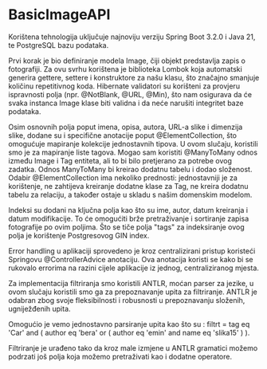 # BasicImageAPI

Korištena tehnologija uključuje najnoviju verziju Spring Boot 3.2.0 i Java 21, te PostgreSQL bazu podataka.

Prvi korak je bio definiranje modela Image, čiji objekt predstavlja zapis o fotografiji. Za ovu svrhu korištena je biblioteka Lombok koja automatski generira gettere, settere i konstruktore za našu klasu, što značajno smanjuje količinu repetitivnog koda. Hibernate validatori su korišteni za provjeru ispravnosti polja (npr. @NotBlank, @URL, @Min), što nam osigurava da će svaka instanca Image klase biti validna i da neće narušiti integritet baze podataka.

Osim osnovnih polja poput imena, opisa, autora, URL-a slike i dimenzija slike, dodane su i specifične anotacije poput @ElementCollection, što omogućuje mapiranje kolekcije jednostavnih tipova. U ovom slučaju, koristili smo je za mapiranje liste tagova. Mogao sam koristiti @ManyToMany odnos između Image i Tag entiteta, ali to bi bilo pretjerano za potrebe ovog zadatka. Odnos ManyToMany bi kreirao dodatnu tabelu i dodao složenost. Odabir @ElementCollection ima nekoliko prednosti: jednostavniji je za korištenje, ne zahtijeva kreiranje dodatne klase za Tag, ne kreira dodatnu tabelu za relaciju, a također ostaje u skladu s našim domenskim modelom.

Indeksi su dodani na ključna polja kao što su ime, autor, datum kreiranja i datum modifikacije. To će omogućiti brže pretraživanje i sortiranje zapisa fotografije po ovim poljima. Što se tiče polja "tags" za indeksiranje ovog polja je korištenje Postgresovog GIN index.

Error handling u aplikaciji sprovedeno je kroz centralizirani pristup koristeći Springovu @ControllerAdvice anotaciju. Ova anotacija koristi se kako bi se rukovalo errorima na razini cijele aplikacije iz jednog, centraliziranog mjesta.

Za implementacija filtriranja smo koristili ANTLR, moćan parser za jezike, u ovom slučaju koristili smo ga za prepoznavanje upita za filtriranje. ANTLR je odabran zbog svoje fleksibilnosti i robusnosti u prepoznavanju složenih, ugniježđenih upita.

Omogućio je vemo jednostavno parsiranje upita kao što su : filtrt = tag eq 'Car' and ( author eq 'bera' or ( author eq 'emin' and name eq 'slika15' ) ). 

Filtriranje je urađeno tako da kroz male izmjene u ANTLR gramatici možemo podrzati još polja koja možemo pretraživati kao i dodatne operatore.
